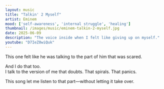 ```yaml
---
layout: music
title: "Talkin' 2 Myself"
artist: Eminem
mood: ['self-awareness', 'internal struggle', 'healing']
thumbnail: /images/music/eminem-talkin-2-myself.jpg
date: 2025-06-09
description: "The voice inside when I felt like giving up on myself."
youtube: "D7IeZ0wiQuk"
---
```


This one felt like he was talking to the part of him that was scared.

And I do that too.  
I talk to the version of me that doubts. That spirals. That panics.

This song let me listen to that part—without letting it take over.
